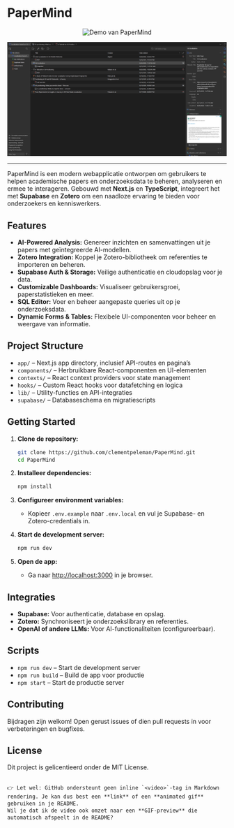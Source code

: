 # PaperMind

<p align="center">
  <img src="/public/demo.gif" alt="Demo van PaperMind" width="1000"/>
</p>

<p align="center">
  <img src="/public/Zotero.png" alt="Zotero Library" width="1000"/>
</p>

---

PaperMind is een modern webapplicatie ontworpen om gebruikers te helpen academische papers en onderzoeksdata te beheren, analyseren en ermee te interageren. Gebouwd met **Next.js** en **TypeScript**, integreert het met **Supabase** en **Zotero** om een naadloze ervaring te bieden voor onderzoekers en kenniswerkers.

## Features

- **AI-Powered Analysis:** Genereer inzichten en samenvattingen uit je papers met geïntegreerde AI-modellen.
- **Zotero Integration:** Koppel je Zotero-bibliotheek om referenties te importeren en beheren.
- **Supabase Auth & Storage:** Veilige authenticatie en cloudopslag voor je data.
- **Customizable Dashboards:** Visualiseer gebruikersgroei, paperstatistieken en meer.
- **SQL Editor:** Voer en beheer aangepaste queries uit op je onderzoeksdata.
- **Dynamic Forms & Tables:** Flexibele UI-componenten voor beheer en weergave van informatie.

## Project Structure

- `app/` – Next.js app directory, inclusief API-routes en pagina’s  
- `components/` – Herbruikbare React-componenten en UI-elementen  
- `contexts/` – React context providers voor state management  
- `hooks/` – Custom React hooks voor datafetching en logica  
- `lib/` – Utility-functies en API-integraties  
- `supabase/` – Databaseschema en migratiescripts  

## Getting Started

1. **Clone de repository:**
   ```bash
   git clone https://github.com/clementpeleman/PaperMind.git
   cd PaperMind
   ````

2. **Installeer dependencies:**

   ```bash
   npm install
   ```
3. **Configureer environment variables:**

   * Kopieer `.env.example` naar `.env.local` en vul je Supabase- en Zotero-credentials in.
4. **Start de development server:**

   ```bash
   npm run dev
   ```
5. **Open de app:**

   * Ga naar [http://localhost:3000](http://localhost:3000) in je browser.

## Integraties

* **Supabase:** Voor authenticatie, database en opslag.
* **Zotero:** Synchroniseert je onderzoekslibrary en referenties.
* **OpenAI of andere LLMs:** Voor AI-functionaliteiten (configureerbaar).

## Scripts

* `npm run dev` – Start de development server
* `npm run build` – Build de app voor productie
* `npm start` – Start de productie server

## Contributing

Bijdragen zijn welkom! Open gerust issues of dien pull requests in voor verbeteringen en bugfixes.

## License

Dit project is gelicentieerd onder de MIT License.

```

👉 Let wel: GitHub ondersteunt geen inline `<video>`-tag in Markdown rendering. Je kan dus best een **link** of een **animated gif** gebruiken in je README.  
Wil je dat ik de video ook omzet naar een **GIF-preview** die automatisch afspeelt in de README?
```
